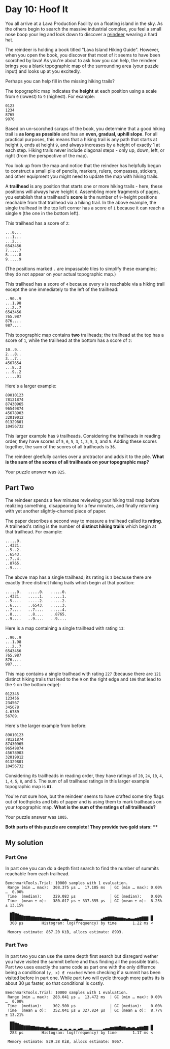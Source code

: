 # Day 10: Hoof It

You all arrive at a Lava Production Facility on a floating island in the sky. As the others begin to search the massive industrial complex, you feel a small nose boop your leg and look down to discover a <ins>reindeer</ins> wearing a hard hat.

The reindeer is holding a book titled "Lava Island Hiking Guide". However, when you open the book, you discover that most of it seems to have been scorched by lava! As you're about to ask how you can help, the reindeer brings you a blank topographic map of the surrounding area (your puzzle input) and looks up at you excitedly.

Perhaps you can help fill in the missing hiking trails?

The topographic map indicates the **height** at each position using a scale from `0` (lowest) to `9` (highest). For example:

```
0123
1234
8765
9876
```

Based on un-scorched scraps of the book, you determine that a good hiking trail is **as long as possible** and has an **even, gradual, uphill slope**. For all practical purposes, this means that a hiking trail is any path that starts at height `0`, ends at height `9`, and always increases by a height of exactly 1 at each step. Hiking trails never include diagonal steps - only up, down, left, or right (from the perspective of the map).

You look up from the map and notice that the reindeer has helpfully begun to construct a small pile of pencils, markers, rulers, compasses, stickers, and other equipment you might need to update the map with hiking trails.

A **trailhead** is any position that starts one or more hiking trails - here, these positions will always have height `0`. Assembling more fragments of pages, you establish that a trailhead's **score** is the number of `9`-height positions reachable from that trailhead via a hiking trail. In the above example, the single trailhead in the top left corner has a score of `1` because it can reach a single `9` (the one in the bottom left).

This trailhead has a score of `2`:

```
...0...
...1...
...2...
6543456
7.....7
8.....8
9.....9
```

(The positions marked `.` are impassable tiles to simplify these examples; they do not appear on your actual topographic map.)

This trailhead has a score of `4` because every `9` is reachable via a hiking trail except the one immediately to the left of the trailhead:

```
..90..9
...1.98
...2..7
6543456
765.987
876....
987....
```

This topographic map contains **two** trailheads; the trailhead at the top has a score of `1`, while the trailhead at the bottom has a score of `2`:

```
10..9..
2...8..
3...7..
4567654
...8..3
...9..2
.....01
```

Here's a larger example:

```
89010123
78121874
87430965
96549874
45678903
32019012
01329801
10456732
```

This larger example has `9` trailheads. Considering the trailheads in reading order, they have scores of `5`, `6`, `5`, `3`, `1`, `3`, `5`, `3`, and `5`. Adding these scores together, the sum of the scores of all trailheads is **`36`**.

The reindeer gleefully carries over a protractor and adds it to the pile. **What is the sum of the scores of all trailheads on your topographic map?**

Your puzzle answer was `825`.

## Part Two

The reindeer spends a few minutes reviewing your hiking trail map before realizing something, disappearing for a few minutes, and finally returning with yet another slightly-charred piece of paper.

The paper describes a second way to measure a trailhead called its **rating**. A trailhead's rating is the number of **distinct hiking trails** which begin at that trailhead. For example:

```
.....0.
..4321.
..5..2.
..6543.
..7..4.
..8765.
..9....
```

The above map has a single trailhead; its rating is `3` because there are exactly three distinct hiking trails which begin at that position:

```
.....0.   .....0.   .....0.
..4321.   .....1.   .....1.
..5....   .....2.   .....2.
..6....   ..6543.   .....3.
..7....   ..7....   .....4.
..8....   ..8....   ..8765.
..9....   ..9....   ..9....
```

Here is a map containing a single trailhead with rating `13`:

```
..90..9
...1.98
...2..7
6543456
765.987
876....
987....
```

This map contains a single trailhead with rating `227` (because there are `121` distinct hiking trails that lead to the `9` on the right edge and `106` that lead to the `9` on the bottom edge):

```
012345
123456
234567
345678
4.6789
56789.
```

Here's the larger example from before:

```
89010123
78121874
87430965
96549874
45678903
32019012
01329801
10456732
```

Considering its trailheads in reading order, they have ratings of `20`, `24`, `10`, `4`, `1`, `4`, `5`, `8`, and `5`. The sum of all trailhead ratings in this larger example topographic map is **`81`**.

You're not sure how, but the reindeer seems to have crafted some tiny flags out of toothpicks and bits of paper and is using them to mark trailheads on your topographic map. **What is the sum of the ratings of all trailheads?**

Your puzzle answer was `1805`.

**Both parts of this puzzle are complete! They provide two gold stars: \*\***

## My solution
### Part One
In part one you can do a depth first search to find the number of summits reachable from each trailhead.
```
BenchmarkTools.Trial: 10000 samples with 1 evaluation.
 Range (min … max):  308.375 μs …  17.105 ms  ┊ GC (min … max): 0.00% …  0.00%
 Time  (median):     329.083 μs               ┊ GC (median):    0.00%
 Time  (mean ± σ):   380.017 μs ± 337.355 μs  ┊ GC (mean ± σ):  8.25% ± 13.15%

  ▇█▆▅▃▂▁▁▁                                                     ▂
  ███████████▇▇▇▆▆▅▅▄▄▃▄▁▃▄▃▁▁▁▄▃▃▁▁▁▁▁▁▁▁▄▆▇███▇▆▆▆▅▄▅▄▄▅▆▇███ █
  308 μs        Histogram: log(frequency) by time       1.22 ms <

 Memory estimate: 867.20 KiB, allocs estimate: 8993.
```
### Part Two
In part two you can use the same depth first search but disregard wether you have visited the summit before and thus finding all the possible trails. Part two uses exactly the same code as part one with the only differnce being a conditional `(y, x) ∉ reached` when checking if a summit has been visited before in part one. While part two will cycle through more paths its is about 30 μs faster, so that conditional is costly.
```
BenchmarkTools.Trial: 10000 samples with 1 evaluation.
 Range (min … max):  283.041 μs …  13.472 ms  ┊ GC (min … max): 0.00% …  0.00%
 Time  (median):     302.500 μs               ┊ GC (median):    0.00%
 Time  (mean ± σ):   352.041 μs ± 327.824 μs  ┊ GC (mean ± σ):  8.77% ± 13.21%

  ██▆▅▃▂▁▁▁                                                     ▂
  ███████████▇▇▆▆▅▇▄▅▄▄▁▃▁▃▁▃▁▃▁▃▄▁▁▁▄▁▁▁▁▁▃▄▄▆▆▇▇█▇▇▅▆▅▆▄▆▇▇██ █
  283 μs        Histogram: log(frequency) by time       1.17 ms <

 Memory estimate: 829.38 KiB, allocs estimate: 8067.
 ```

